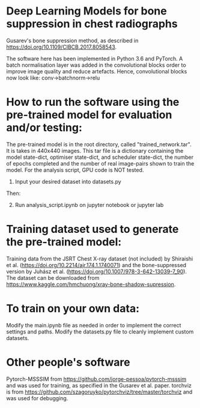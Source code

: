 # Deep Learning Models for bone suppression in chest radiographs
 Gusarev's bone suppression method, as described in https://doi.org/10.1109/CIBCB.2017.8058543.
 
 The software here has been implemented in Python 3.6 and PyTorch.  A batch normalisation layer was added in the convolutional blocks order to improve image quality and reduce artefacts.
Hence, convolutional blocks now look like: conv->batchnorm->relu
 
 # How to run the software using the pre-trained model for evaluation and/or testing:
 The pre-trained model is in the root directory, called "trained_network.tar". It is takes in 440x440 images.
 This tar file is a dictionary containing the model state-dict, optimiser state-dict, and scheduler state-dict, the number of epochs completed and the number of real image-pairs shown to train the model.
 For the analysis script, GPU code is NOT tested.
 
 1) Input your desired dataset into datasets.py

Then:

 2) Run analysis_script.ipynb on jupyter notebook or jupyter lab


 
 # Training dataset used to generate the pre-trained model:
 Training data from the JSRT Chest X-ray dataset (not included) by Shiraishi et al. (https://doi.org/10.2214/ajr.174.1.1740071) and the bone-suppressed version by Juhász et al. (https://doi.org/10.1007/978-3-642-13039-7_90).  The dataset can be downloaded from https://www.kaggle.com/hmchuong/xray-bone-shadow-supression.
 
 # To train on your own data:
 Modify the main.ipynb file as needed in order to implement the correct settings and paths.
 Modify the datasets.py file to cleanly implement custom datasets.
 
 # Other people's software
 Pytorch-MSSSIM from https://github.com/jorge-pessoa/pytorch-msssim and was used for training, as specified in the Gusarev et al. paper.
 torchviz is from https://github.com/szagoruyko/pytorchviz/tree/master/torchviz and was used for debugging.
 
 
